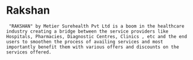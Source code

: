 # Rakshan
     "RAKSHAN" by Metier Surehealth Pvt Ltd is a boom in the healthcare industry creating a bridge between the service providers like Hospitals, Pharmacies, Diagnostic Centres, Clinics , etc and the end users to smoothen the process of availing services and most importantly benefit them with various offers and discounts on the services offered. 
